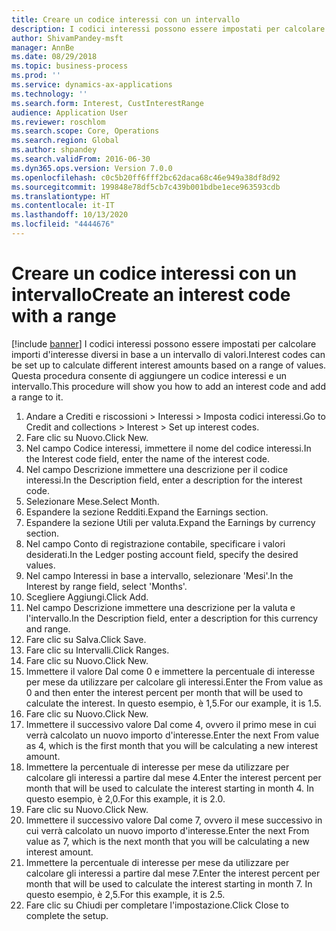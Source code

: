 ```yaml
---
title: Creare un codice interessi con un intervallo
description: I codici interessi possono essere impostati per calcolare importi d'interesse diversi in base a un intervallo di valori.
author: ShivamPandey-msft
manager: AnnBe
ms.date: 08/29/2018
ms.topic: business-process
ms.prod: ''
ms.service: dynamics-ax-applications
ms.technology: ''
ms.search.form: Interest, CustInterestRange
audience: Application User
ms.reviewer: roschlom
ms.search.scope: Core, Operations
ms.search.region: Global
ms.author: shpandey
ms.search.validFrom: 2016-06-30
ms.dyn365.ops.version: Version 7.0.0
ms.openlocfilehash: c0c5b20ff6fff2bc62daca68c46e949a38df8d92
ms.sourcegitcommit: 199848e78df5cb7c439b001bdbe1ece963593cdb
ms.translationtype: HT
ms.contentlocale: it-IT
ms.lasthandoff: 10/13/2020
ms.locfileid: "4444676"
---
```

# <a name="create-an-interest-code-with-a-range"></a><span data-ttu-id="0f428-103">Creare un codice interessi con un intervallo</span><span class="sxs-lookup"><span data-stu-id="0f428-103">Create an interest code with a range</span></span>

[!include [banner](../../includes/banner.md)]
<span data-ttu-id="0f428-104">I codici interessi possono essere impostati per calcolare importi d'interesse diversi in base a un intervallo di valori.</span><span class="sxs-lookup"><span data-stu-id="0f428-104">Interest codes can be set up to calculate different interest amounts based on a range of values.</span></span> <span data-ttu-id="0f428-105">Questa procedura consente di aggiungere un codice interessi e un intervallo.</span><span class="sxs-lookup"><span data-stu-id="0f428-105">This procedure will show you how to add an interest code and add a range to it.</span></span>

1. <span data-ttu-id="0f428-106">Andare a Crediti e riscossioni > Interessi > Imposta codici interessi.</span><span class="sxs-lookup"><span data-stu-id="0f428-106">Go to Credit and collections > Interest > Set up interest codes.</span></span>
2. <span data-ttu-id="0f428-107">Fare clic su Nuovo.</span><span class="sxs-lookup"><span data-stu-id="0f428-107">Click New.</span></span>
3. <span data-ttu-id="0f428-108">Nel campo Codice interessi, immettere il nome del codice interessi.</span><span class="sxs-lookup"><span data-stu-id="0f428-108">In the Interest code field, enter the name of the interest code.</span></span>
4. <span data-ttu-id="0f428-109">Nel campo Descrizione immettere una descrizione per il codice interessi.</span><span class="sxs-lookup"><span data-stu-id="0f428-109">In the Description field, enter a description for the interest code.</span></span>
5. <span data-ttu-id="0f428-110">Selezionare Mese.</span><span class="sxs-lookup"><span data-stu-id="0f428-110">Select Month.</span></span>
6. <span data-ttu-id="0f428-111">Espandere la sezione Redditi.</span><span class="sxs-lookup"><span data-stu-id="0f428-111">Expand the Earnings section.</span></span>
7. <span data-ttu-id="0f428-112">Espandere la sezione Utili per valuta.</span><span class="sxs-lookup"><span data-stu-id="0f428-112">Expand the Earnings by currency section.</span></span>
8. <span data-ttu-id="0f428-113">Nel campo Conto di registrazione contabile, specificare i valori desiderati.</span><span class="sxs-lookup"><span data-stu-id="0f428-113">In the Ledger posting account field, specify the desired values.</span></span>
9. <span data-ttu-id="0f428-114">Nel campo Interessi in base a intervallo, selezionare 'Mesi'.</span><span class="sxs-lookup"><span data-stu-id="0f428-114">In the Interest by range field, select 'Months'.</span></span>
10. <span data-ttu-id="0f428-115">Scegliere Aggiungi.</span><span class="sxs-lookup"><span data-stu-id="0f428-115">Click Add.</span></span>
11. <span data-ttu-id="0f428-116">Nel campo Descrizione immettere una descrizione per la valuta e l'intervallo.</span><span class="sxs-lookup"><span data-stu-id="0f428-116">In the Description field, enter a description for this currency and range.</span></span>
12. <span data-ttu-id="0f428-117">Fare clic su Salva.</span><span class="sxs-lookup"><span data-stu-id="0f428-117">Click Save.</span></span>
13. <span data-ttu-id="0f428-118">Fare clic su Intervalli.</span><span class="sxs-lookup"><span data-stu-id="0f428-118">Click Ranges.</span></span>
14. <span data-ttu-id="0f428-119">Fare clic su Nuovo.</span><span class="sxs-lookup"><span data-stu-id="0f428-119">Click New.</span></span>
15. <span data-ttu-id="0f428-120">Immettere il valore Dal come 0 e immettere la percentuale di interesse per mese da utilizzare per calcolare gli interessi.</span><span class="sxs-lookup"><span data-stu-id="0f428-120">Enter the From value as 0 and then enter the interest percent per month that will be used to calculate the interest.</span></span> <span data-ttu-id="0f428-121">In questo esempio, è 1,5.</span><span class="sxs-lookup"><span data-stu-id="0f428-121">For our example, it is 1.5.</span></span>
16. <span data-ttu-id="0f428-122">Fare clic su Nuovo.</span><span class="sxs-lookup"><span data-stu-id="0f428-122">Click New.</span></span>
17. <span data-ttu-id="0f428-123">Immettere il successivo valore Dal come 4, ovvero il primo mese in cui verrà calcolato un nuovo importo d'interesse.</span><span class="sxs-lookup"><span data-stu-id="0f428-123">Enter the next From value as 4, which is the first month that you will be calculating a new interest amount.</span></span>
18. <span data-ttu-id="0f428-124">Immettere la percentuale di interesse per mese da utilizzare per calcolare gli interessi a partire dal mese 4.</span><span class="sxs-lookup"><span data-stu-id="0f428-124">Enter the interest percent per month that will be used to calculate the interest starting in month 4.</span></span> <span data-ttu-id="0f428-125">In questo esempio, è 2,0.</span><span class="sxs-lookup"><span data-stu-id="0f428-125">For this example, it is 2.0.</span></span>
19. <span data-ttu-id="0f428-126">Fare clic su Nuovo.</span><span class="sxs-lookup"><span data-stu-id="0f428-126">Click New.</span></span>
20. <span data-ttu-id="0f428-127">Immettere il successivo valore Dal come 7, ovvero il mese successivo in cui verrà calcolato un nuovo importo d'interesse.</span><span class="sxs-lookup"><span data-stu-id="0f428-127">Enter the next From value as 7, which is the next month that you will be calculating a new interest amount.</span></span>
21. <span data-ttu-id="0f428-128">Immettere la percentuale di interesse per mese da utilizzare per calcolare gli interessi a partire dal mese 7.</span><span class="sxs-lookup"><span data-stu-id="0f428-128">Enter the interest percent per month that will be used to calculate the interest starting in month 7.</span></span> <span data-ttu-id="0f428-129">In questo esempio, è 2,5.</span><span class="sxs-lookup"><span data-stu-id="0f428-129">For this example, it is 2.5.</span></span>
22. <span data-ttu-id="0f428-130">Fare clic su Chiudi per completare l'impostazione.</span><span class="sxs-lookup"><span data-stu-id="0f428-130">Click Close to complete the setup.</span></span>


